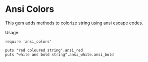 Ansi Colors
===========

This gem adds methods to colorize string using ansi escape codes.

Usage:

	require 'ansi_colors'
		
	puts "red coloured string".ansi_red	
	puts "white and bold string".ansi_white.ansi_bold